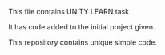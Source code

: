 This file contains UNITY LEARN task

It has code added to the initial project given.

This repository contains unique simple code.
